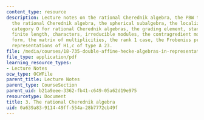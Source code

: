 ```yaml
---
content_type: resource
description: Lecture notes on the rational Cherednik algebra, the PBW theorem for
  the rational Cherednik algebra, the spherical subalgebra, the localization lemma,
  category O for rational Cherednik algebras, the grading element, standard modules,
  finite length, characters, irreducible modules, the contragredient module, the contravariant
  form, the matrix of multiplicities, the rank 1 case, the Frobenius property, and
  representations of H1,c of type A 23.
file: /media/courses/18-735-double-affine-hecke-algebras-in-representation-theory-combinatorics-geometry-and-mathematical-physics-fall-2009/0a639a83911449ff554a28b7772cb49f_MIT18_735F09_ch03.pdf
file_type: application/pdf
learning_resource_types:
- Lecture Notes
ocw_type: OCWFile
parent_title: Lecture Notes
parent_type: CourseSection
parent_uid: b21a9eee-3362-fb41-c649-05a62d19e975
resourcetype: Document
title: 3. The rational Cherednik algebra
uid: 0a639a83-9114-49ff-554a-28b7772cb49f
---
```

